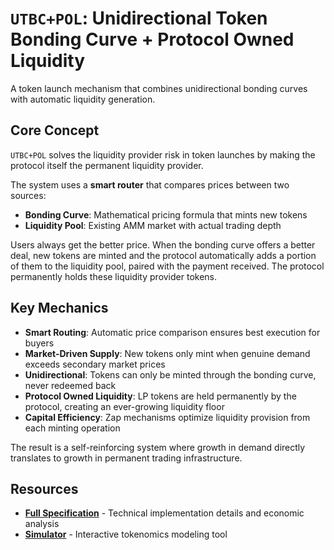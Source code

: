 # `UTBC+POL`: Unidirectional Token Bonding Curve + Protocol Owned Liquidity

A token launch mechanism that combines unidirectional bonding curves with automatic liquidity generation.

## Core Concept

`UTBC+POL` solves the liquidity provider risk in token launches by making the protocol itself the permanent liquidity provider.

The system uses a **smart router** that compares prices between two sources:

- **Bonding Curve**: Mathematical pricing formula that mints new tokens
- **Liquidity Pool**: Existing AMM market with actual trading depth

Users always get the better price. When the bonding curve offers a better deal, new tokens are minted and the protocol automatically adds a portion of them to the liquidity pool, paired with the payment received. The protocol permanently holds these liquidity provider tokens.

## Key Mechanics

- **Smart Routing**: Automatic price comparison ensures best execution for buyers
- **Market-Driven Supply**: New tokens only mint when genuine demand exceeds secondary market prices
- **Unidirectional**: Tokens can only be minted through the bonding curve, never redeemed back
- **Protocol Owned Liquidity**: LP tokens are held permanently by the protocol, creating an ever-growing liquidity floor
- **Capital Efficiency**: Zap mechanisms optimize liquidity provision from each minting operation

The result is a self-reinforcing system where growth in demand directly translates to growth in permanent trading infrastructure.

## Resources

- **[Full Specification](./UTBC+POL%20spec.%20v1.1.0.md)** - Technical implementation details and economic analysis
- **[Simulator](./simulator.js)** - Interactive tokenomics modeling tool
